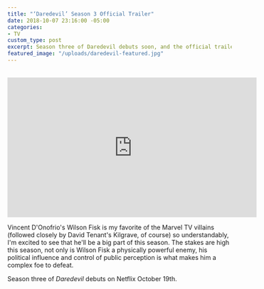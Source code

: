 ```yaml
---
title: "‘Daredevil’ Season 3 Official Trailer"
date: 2018-10-07 23:16:00 -05:00
categories:
- TV
custom_type: post
excerpt: Season three of Daredevil debuts soon, and the official trailer has me hyped!
featured_image: "/uploads/daredevil-featured.jpg"
---
```


<div class="iframe-container">
  <iframe width="560" height="315" src="https://www.youtube-nocookie.com/embed/n83s6NO1NE0?rel=0" frameborder="0" allow="autoplay; encrypted-media" allowfullscreen></iframe>
</div>

Vincent D'Onofrio's Wilson Fisk is my favorite of the Marvel TV villains (followed closely by David Tenant's Kilgrave, of course) so understandably, I'm excited to see that he'll be a big part of this season. The stakes are high this season, not only is Wilson Fisk a physically powerful enemy, his political influence and control of public perception is what makes him a complex foe to defeat.

Season three of *Daredevil* debuts on Netflix October 19th.
